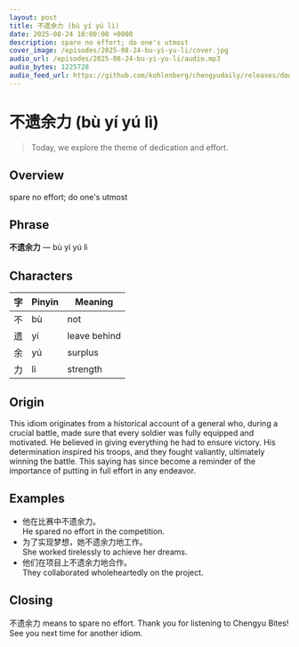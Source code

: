 ```yaml
---
layout: post
title: 不遗余力 (bù yí yú lì)
date: 2025-08-24 10:00:00 +0000
description: spare no effort; do one's utmost
cover_image: /episodes/2025-08-24-bu-yi-yu-li/cover.jpg
audio_url: /episodes/2025-08-24-bu-yi-yu-li/audio.mp3
audio_bytes: 1225728
audio_feed_url: https://github.com/kohlenberg/chengyudaily/releases/download/v20250824-bu-yi-yu-li/2025-08-24-bu-yi-yu-li.mp3
---
```



# 不遗余力 (bù yí yú lì)
> Today, we explore the theme of dedication and effort.

## Overview
spare no effort; do one's utmost

## Phrase
**不遗余力** — bù yí yú lì

## Characters

| 字 | Pinyin | Meaning         |
|----|--------|------------------|
| 不  | bù     | not              |
| 遗  | yí     | leave behind     |
| 余  | yú     | surplus          |
| 力  | lì     | strength         |

## Origin
This idiom originates from a historical account of a general who, during a crucial battle, made sure that every soldier was fully equipped and motivated. He believed in giving everything he had to ensure victory. His determination inspired his troops, and they fought valiantly, ultimately winning the battle. This saying has since become a reminder of the importance of putting in full effort in any endeavor.

## Examples
- 他在比赛中不遗余力。<br>He spared no effort in the competition.
- 为了实现梦想，她不遗余力地工作。<br>She worked tirelessly to achieve her dreams.
- 他们在项目上不遗余力地合作。<br>They collaborated wholeheartedly on the project.

## Closing
不遗余力 means to spare no effort. Thank you for listening to Chengyu Bites! See you next time for another idiom.
